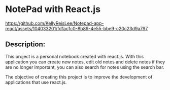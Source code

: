 # NotePad with React.js

https://github.com/KellyReisLee/Notepad-app-react/assets/104033201/fd1ac1c0-8b89-4e55-bbe9-c20c23d9a797

<h2>Description: </h2>
<p>This project is a personal notebook created with react.js. With this application you can create new notes, edit old notes and delete notes if they are no longer important, you can also search for notes using the search bar.

The objective of creating this project is to improve the development of applications that use react.js.</p>
